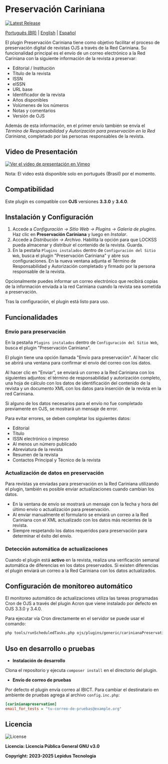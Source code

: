 # Preservación Cariniana

[![Latest Release](https://img.shields.io/github/v/release/lepidus/carinianaPreservation)](https://github.com/lepidus/carinianaPreservation/releases)

[Português (BR)](./README.md) | [English](./README.en.md) | [Español](./README.es.md)

El plugin Preservación Cariniana tiene como objetivo facilitar el proceso de preservación digital de revistas OJS a través de la Red Cariniana. Su funcionalidad principal es el envío de un correo electrónico a la Red Cariniana con la siguiente información de la revista a preservar:

* Editorial / Institución
* Título de la revista
* ISSN
* eISSN
* URL base
* Identificador de la revista
* Años disponibles
* Volúmenes de los números
* Notas y comentarios
* Versión de OJS

Además de esta información, en el primer envío también se envía el *Término de Responsabilidad y Autorización para preservación en la Red Cariniana*, completado por las personas responsables de la revista.

## Video de Presentación

[![Ver el video de presentación en Vimeo](https://img.shields.io/badge/Ver%20video%20de%20presentación-Clic%20aquí-blue?logo=vimeo)](https://vimeo.com/997938301/c62617794b)

Nota: El video está disponible solo en portugués (Brasil) por el momento.

## Compatibilidad

Este plugin es compatible con **OJS** versiones **3.3.0** y **3.4.0**.

## Instalación y Configuración

1. Accede a *Configuración -> Sitio Web -> Plugins -> Galería de plugins*. Haz clic en **Preservación Cariniana** y luego en *Instalar*.
2. Accede a *Distribución -> Archivo*. Habilita la opción para que LOCKSS pueda almacenar y distribuir el contenido de la revista. Guarda.
3. En la pestaña `Plugins instalados` dentro de `Configuración del Sitio Web`, busca el plugin "Preservación Cariniana" y abre sus configuraciones. En la nueva ventana adjunta el Término de Responsabilidad y Autorización completado y firmado por la persona responsable de la revista.

Opcionalmente puedes informar un correo electrónico que recibirá copias de la información enviada a la red Cariniana cuando la revista sea sometida a preservación.

Tras la configuración, el plugin está listo para uso.

## Funcionalidades

### Envío para preservación

En la pestaña `Plugins instalados` dentro de `Configuración del Sitio Web`, busca el plugin "Preservación Cariniana".

El plugin tiene una opción llamada "Envío para preservación". Al hacer clic se abrirá una ventana para confirmar el envío del correo con los datos.

Al hacer clic en "Enviar", se enviará un correo a la Red Cariniana con los siguientes adjuntos: el término de responsabilidad y autorización completo, una hoja de cálculo con los datos de identificación del contenido de la revista y un documento XML con los datos para inserción de la revista en la red Cariniana.

Si alguno de los datos necesarios para el envío no fue completado previamente en OJS, se mostrará un mensaje de error.

Para evitar errores, se deben completar los siguientes datos:

* Editorial
* Título
* ISSN electrónico o impreso
* Al menos un número publicado
* Abreviatura de la revista
* Resumen de la revista
* Contactos Principal y Técnico de la revista

### Actualización de datos en preservación

Para revistas ya enviadas para preservación en la Red Cariniana utilizando el plugin, también es posible enviar actualizaciones cuando cambian los datos.

* En la ventana de envío se mostrará un mensaje con la fecha y hora del último envío o actualización para preservación.
* Al enviar manualmente el formulario se enviará un correo a la Red Cariniana con el XML actualizado con los datos más recientes de la revista.
* Siempre respetando los datos requeridos para preservación para determinar el éxito del envío.

### Detección automática de actualizaciones

Cuando el plugin está **activo** en la revista, realiza una verificación semanal automática de diferencias en los datos preservados. Si existen diferencias el plugin enviará un correo a la Red Cariniana con los datos actualizados.

## Configuración de monitoreo automático

El monitoreo automático de actualizaciones utiliza las tareas programadas Cron de OJS a través del plugin Acron que viene instalado por defecto en OJS 3.3.0 y 3.4.0.

Para ejecutar vía Cron directamente en el servidor se puede usar el comando:

```bash
php tools/runScheduledTasks.php ojs/plugins/generic/carinianaPreservation/scheduledTasks.xml
```

## Uso en desarrollo o pruebas

* **Instalación de desarrollo**

Clona el repositorio y ejecuta `composer install` en el directorio del plugin.

* **Envío de correo de pruebas**

Por defecto el plugin envía correo al IBICT. Para cambiar el destinatario en ambiente de pruebas agrega al archivo `config.inc.php`:

```ini
[carinianapreservation]
email_for_tests = "tu-correo-de-pruebas@example.org"
```

## Licencia

![License](https://img.shields.io/github/license/lepidus/carinianaPreservation)

**Licencia: Licencia Pública General GNU v3.0**

**Copyright: 2023-2025 Lepidus Tecnologia**
